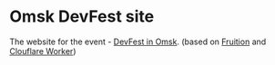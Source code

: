 # Omsk DevFest site

The website for the event - [DevFest in Omsk](https://dev.omsk.community/). (based on [Fruition](https://fruitionsite.com/) and [Clouflare Worker](https://workers.cloudflare.com/))
